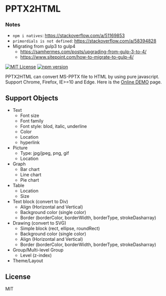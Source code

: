 PPTX2HTML
==========

### Notes
- `npm i natives`: https://stackoverflow.com/a/51169853
- `primordials is not defined`: https://stackoverflow.com/a/58394828
- Migrating from gulp3 to gulp4
    - https://samhermes.com/posts/upgrading-from-gulp-3-to-4/
    - https://www.sitepoint.com/how-to-migrate-to-gulp-4/

[![MIT License][license-image]][license-url]
[![npm version][npm-image]][npm-url]

PPTX2HTML can convert MS-PPTX file to HTML by using pure javascript.
Support Chrome, Firefox, IE>=10 and Edge.
Here is the [Online DEMO] page.

Support Objects
----
* Text
  * Font size
  * Font family
  * Font style: blod, italic, underline
  * Color
  * Location
  * hyperlink
* Picture
  * Type: jpg/jpeg, png, gif
  * Location
* Graph
  * Bar chart
  * Line chart
  * Pie chart
* Table
  * Location
  * Size
* Text block (convert to Div)
  * Align (Horizontal and Vertical)
  * Background color (single color)
  * Border (borderColor, borderWidth, borderType, strokeDasharray)
* Drawing (convert to SVG)
  * Simple block (rect, ellipse, roundRect)
  * Background color (single color)
  * Align (Horizontal and Vertical)
  * Border (borderColor, borderWidth, borderType, strokeDasharray)
* Group/Multi-level Group
  * Level (z-index)
* Theme/Layout


License
----

MIT

[license-image]: http://img.shields.io/badge/license-MIT-blue.svg?style=flat
[license-url]: LICENSE
[npm-image]: https://img.shields.io/npm/v/pptx2html.svg?style=flat
[npm-url]: https://www.npmjs.com/package/pptx2html
[Online DEMO]: http://g21589.github.io/PPTX2HTML
